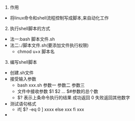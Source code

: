 1. 作用
 - 将linux命令和shell流程控制写成脚本,来自动化工作
2. 执行shell脚本的方式
 - 法一:bash 脚本文件.sh
 - 法二:./脚本文件.sh(要添加文件执行权限)
     - chmod u+x 脚本名
3. 编写shell脚本
 - 创建.sh文件
 - 接受输入参数
     - bash xxx.sh 参数一 参数二 参数三
     - 文件中接收参数 $1 $2 ...  $#参数的总个数
     - $? 表示上条命令执行的结果 成功返回 0 失败返回其他数字
 - 测试语句格式
     - if[ $? -eq 0 ] xxxx else xxx fi xxx
 -  
